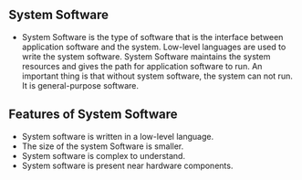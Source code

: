 ## System Software

- System Software is the type of software that is the interface between application software and the system. Low-level languages are used to write the system software. System Software maintains the system resources and gives the path for application software to run. An important thing is that without system software, the system can not run. It is general-purpose software.

## Features of System Software

- System software is written in a low-level language.
- The size of the system Software is smaller.
- System software is complex to understand.
- System software is present near hardware components.